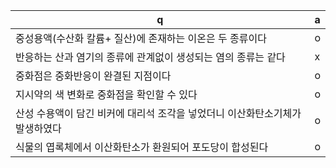 q | a
---|---
중성용액(수산화 칼륨+ 질산)에 존재하는 이온은 두 종류이다		|o
반응하는 산과 염기의 종류에 관계없이 생성되는 염의 종류는 같다		|x
중화점은 중화반응이 완결된 지점이다		| o
지시약의 색 변화로 중화점을 확인할 수 있다		| o
산성 수용액이 담긴 비커에 대리석 조각을 넣었더니 이산화탄소기체가 발생하였다		| o
식물의 엽록체에서 이산화탄소가 환원되어 포도당이 합성된다		| o